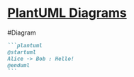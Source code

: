 # [PlantUML Diagrams](https://sli.dev/features/plantuml.html)

#Diagram

````md
```plantuml
@startuml
Alice -> Bob : Hello!
@enduml
```
````